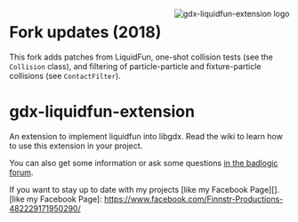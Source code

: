 <img src="liquidfun-extension-logo.png"
alt="gdx-liquidfun-extension logo" style="float:right;" />

Fork updates (2018)
===================

This fork adds patches from LiquidFun, one-shot collision tests (see the `Collision` class),
and filtering of particle-particle and fixture-particle collisions (see `ContactFilter`).

gdx-liquidfun-extension
=======================

An extension to implement liquidfun into libgdx.
Read the wiki to learn how to use this extension in your project.

You can also get some information or ask some questions [in the badlogic forum][].

  [in the badlogic forum]: http://www.badlogicgames.com/forum/viewtopic.php?f=17&t=13717

If you want to stay up to date with my projects [like my Facebook Page][].
[like my Facebook Page]: https://www.facebook.com/Finnstr-Productions-482229171950290/
